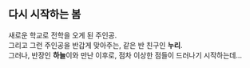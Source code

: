 ## 다시 시작하는 봄
새로운 학교로 전학을 오게 된 주인공.  
그리고 그런 주인공을 반갑게 맞아주는, 같은 반 친구인 **누리**.  
그러나, 반장인 **하늘**이와 만난 이후로, 점차 이상한 점들이 드러나기 시작하는데...